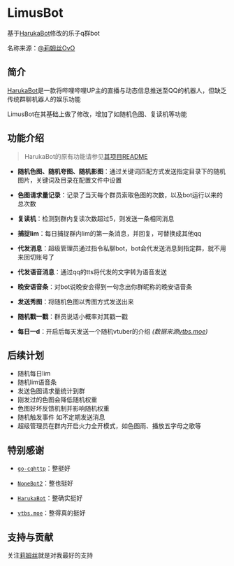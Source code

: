 # LimusBot

基于[HarukaBot](https://github.com/SK-415/HarukaBot)修改的乐子q群bot

名称来源：[@莉姆丝OvO](https://space.bilibili.com/664047468)

## 简介

[HarukaBot](https://github.com/SK-415/HarukaBot)是一款将哔哩哔哩UP主的直播与动态信息推送至QQ的机器人，但缺乏传统群聊机器人的娱乐功能

LimusBot在其基础上做了修改，增加了如随机色图、复读机等功能

## 功能介绍

> HarukaBot的原有功能请参见[其项目README](https://github.com/SK-415/HarukaBot/blob/master/README.md)

- **随机色图、随机夸图、随机影图**：通过关键词匹配方式发送指定目录下的随机图片，关键词及目录在配置文件中设置

- **色图请求量记录**：记录了当天每个群员索取色图的次数，以及bot运行以来的总次数

- **复读机**：检测到群内复读次数超过5，则发送一条相同消息

- **捕捉lim**：每日捕捉群内lim的第一条消息，并回复，可替换成其他qq

- **代发消息**：超级管理员通过指令私聊bot，bot会代发送消息到指定群，就不用来回切账号了

- **代发语音消息**：通过qq的tts将代发的文字转为语音发送

- **晚安语音条**：对bot说晚安会得到一句念出你群昵称的晚安语音条

- **发送秀图**：将随机色图以秀图方式发送出来

- **随机戳一戳**：群员说话小概率对其戳一戳

- **每日一d**：开启后每天发送一个随机vtuber的介绍 _(数据来源[vtbs.moe](https://github.com/dd-center/vtbs.moe))_

## 后续计划

- 随机每日lim
- 随机lim语音条
- 发送色图请求量统计到群
- 刚发过的色图会降低随机权重
- 色图好坏反馈机制并影响随机权重
- 随机触发事件 如不定期发送消息
- 超级管理员在群内开启火力全开模式，如色图雨、播放五字母之歌等

## 特别感谢

- [`go-cqhttp`](https://github.com/Mrs4s/go-cqhttp)：整挺好

- [`NoneBot2`](https://github.com/nonebot/nonebot2)：整也挺好

- [`HarukaBot`](https://github.com/SK-415/HarukaBot)：整确实挺好

- [`vtbs.moe`](https://github.com/dd-center/vtbs.moe)：整得真的挺好

## 支持与贡献

关注[莉姆丝](https://space.bilibili.com/664047468)就是对我最好的支持
